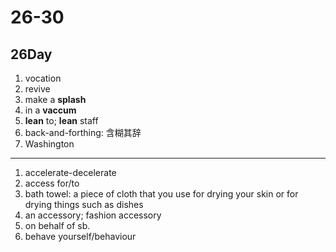 # 26-30

## 26Day

1. vocation
2. revive
3. make a **splash**
4. in a **vaccum**
5. **lean** to; **lean** staff
6. back-and-forthing: 含糊其辞
7. Washington

---

1. accelerate-decelerate
2. access for/to
3. bath towel: a piece of cloth that you use for drying your skin or for drying things such as dishes
4. an accessory; fashion accessory
5. on behalf of sb.
6. behave yourself/behaviour
